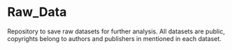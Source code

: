 # Raw_Data
Repository to save raw datasets for further analysis.
All datasets are public, copyrights belong to authors and publishers in mentioned in each dataset. 
